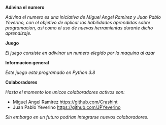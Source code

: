 **Adivina el numero**

*Adivina el numero es una iniciativa de Miguel Angel Ramirez
y Juan Pablo Yeverino, con el objetivo de aplicar las habilidades aprendidas
sobre programacion, asi como el uso de nuevas herramientas durante
dicho aprendizaje.*


**Juego**

*El juego consiste en adivinar un numero elegido por la maquina 
al azar*

**Informacion general**

*Este juego esta programado en Python 3.8* 



**Colaboradores**

*Hasta el momento los unicos colaboradores activos son:*
- Miguel Angel Ramirez https://github.com/Crashint
- Juan Pablo Yeverino https://github.com/JPYeverino

*Sin embargo en un futuro podrian integrarse nuevos colaboradores.*



